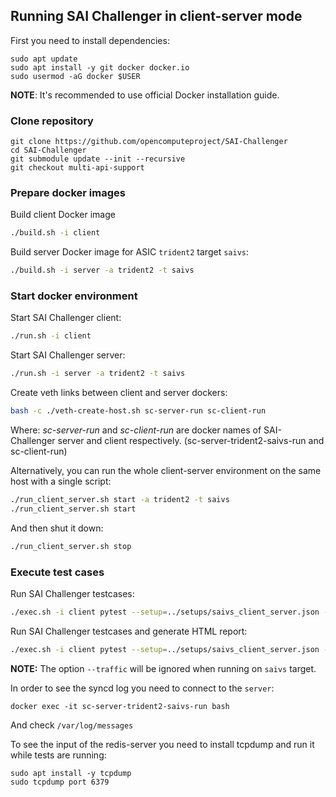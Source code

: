 ## Running SAI Challenger in client-server mode

First you need to install dependencies:
```
sudo apt update
sudo apt install -y git docker docker.io
sudo usermod -aG docker $USER
```

**NOTE**: It's recommended to use official Docker installation guide.

### Clone repository
```
git clone https://github.com/opencomputeproject/SAI-Challenger
cd SAI-Challenger
git submodule update --init --recursive
git checkout multi-api-support
```

### Prepare docker images

Build client Docker image
```sh
./build.sh -i client
```

Build server Docker image for ASIC `trident2` target `saivs`:
```sh
./build.sh -i server -a trident2 -t saivs
```

### Start docker environment

Start SAI Challenger client:
```sh
./run.sh -i client
```

Start SAI Challenger server:
```sh
./run.sh -i server -a trident2 -t saivs
```

Create veth links between client and server dockers:
```sh
bash -c ./veth-create-host.sh sc-server-run sc-client-run
```
Where: _sc-server-run_ and _sc-client-run_ are docker names of SAI-Challenger server and client respectively. (sc-server-trident2-saivs-run and sc-client-run)

Alternatively, you can run the whole client-server environment on the same host with a single script:
```sh
./run_client_server.sh start -a trident2 -t saivs
./run_client_server.sh start
```

And then shut it down:
```sh
./run_client_server.sh stop
```

### Execute test cases

Run SAI Challenger testcases:
```sh
./exec.sh -i client pytest --setup=../setups/saivs_client_server.json -v -k "test_l2_basic"
```

Run SAI Challenger testcases and generate HTML report:
```sh
./exec.sh -i client pytest --setup=../setups/saivs_client_server.json -v -k "test_l2_basic" --html=report.html --self-contained-html
```

**NOTE:** The option `--traffic` will be ignored when running on `saivs` target.

In order to see the syncd log you need to connect to the `server`:
```
docker exec -it sc-server-trident2-saivs-run bash
```
And check  `/var/log/messages`

To see the input of the redis-server you need to install tcpdump and run it while tests are running:
```
sudo apt install -y tcpdump
sudo tcpdump port 6379
```

